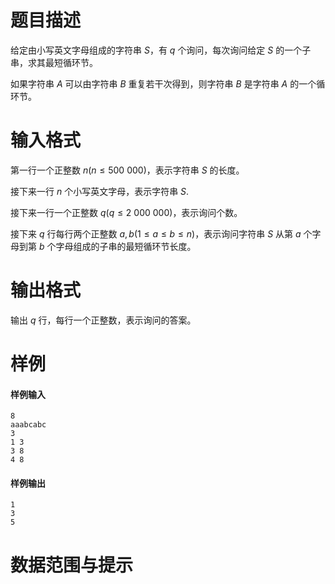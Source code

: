 
# 题目描述

给定由小写英文字母组成的字符串 $S$，有 $q$ 个询问，每次询问给定 $S$ 的一个子串，求其最短循环节。

如果字符串 $A$ 可以由字符串 $B$ 重复若干次得到，则字符串 $B$ 是字符串 $A$ 的一个循环节。

# 输入格式

第一行一个正整数 $n (n \le 500\ 000)$，表示字符串 $S$ 的长度。

接下来一行 $n$ 个小写英文字母，表示字符串 $S$.

接下来一行一个正整数 $q (q \le 2\ 000\ 000)$，表示询问个数。

接下来 $q$ 行每行两个正整数 $a,b (1 \le a \le b \le n)$，表示询问字符串 $S$ 从第 $a$ 个字母到第 $b$ 个字母组成的子串的最短循环节长度。

# 输出格式

输出 $q$ 行，每行一个正整数，表示询问的答案。

# 样例

#### 样例输入
```plain
8
aaabcabc
3
1 3
3 8
4 8
```

#### 样例输出
```plain
1
3
5
```

# 数据范围与提示



